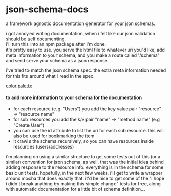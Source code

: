 # json-schema-docs
a framework agnostic documentation generator for your json schemas.

i got annoyed writing documentation, when i felt like our json validation should be self documenting.  
i'll turn this into an npm package after i'm done.  
it's pretty easy to use. you serve the html file to whatever uri you'd like, add meta information to your schema, and you make a route called '/schema' and send serve your schema as a json response.  

i've tried to match the json schema spec. the extra meta information needed for this fits around what i read in the spec.

[color palette](http://paletton.com/#uid=13x0u0kktl7Xh3pEkaI5tyV00Kh)

#### to add more information to your schema for the documentation
- for each resource (e.g. "Users") you add the key value pair "resource" => "resource name"
- for sub resources you add the k/v pair "name" => "method name" (e.g "Create User")
- you can use the id attribute to list the uri for each sub resource. this will also be used for bookmarking the item
- it crawls the schema recursively, so you can have resources inside resources (users/addresses)

i'm planning on using a similar structure to get some tests out of this (or a similar) convention for json schema, as well. that was the initial idea behind adding response to the resource info. everything is in the schema for some basic unit tests. hopefully, in the next few weeks, i'll get to write a wrapper around mocha that does exactly that. it'd be nice to get some of the "i hope i didn't break anything by making this simple change" tests for free, along with automatic documentation for a little bit of schema definition...
